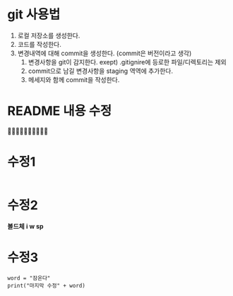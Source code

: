 # git 사용법

1. 로컬 저장소를 생성한다.
2. 코드를 작성한다.
3. 변경내역에 대해 commit을 생성한다. (commit은 버전이라고 생각) 
   1. 변경사항을 git이 감지한다. exept) .gitignire에 등로한 파일/디렉토리는 제외
   2. commit으로 남길 변경사항을 staging 역역에 추가한다.
   3. 메세지와 함께 commit을 작성한다.


# README 내용 수정
🤣🤣🤣🤣😊😊😊😊😘😘

# 수정1
```print("hello world")
```

# 수정2
**볼드체**
**i w sp**

# 수정3
```
word = "잠온다"
print("마지막 수정" + word)
```
